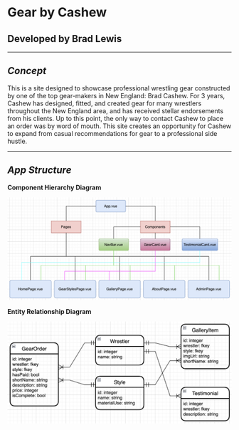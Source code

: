 # Gear by Cashew

## Developed by Brad Lewis

---

## **_Concept_**

This is a site designed to showcase professional wrestling gear constructed by one of the top gear-makers in New England: Brad Cashew. For 3 years, Cashew has designed, fitted, and created gear for many wrestlers throughout the New England area, and has received stellar endorsements from his clients. Up to this point, the only way to contact Cashew to place an order was by word of mouth. This site creates an opportunity for Cashew to expand from casual recommendations for gear to a professional side hustle.

---

## **_App Structure_**

**Component Hierarchy Diagram**

![Component Hierarchy Diagram](./planning_diagrams/GearSiteCHD.png)

**Entity Relationship Diagram**

![Entity Relationship Diagram](./planning_diagrams/GearSiteERD.png)

